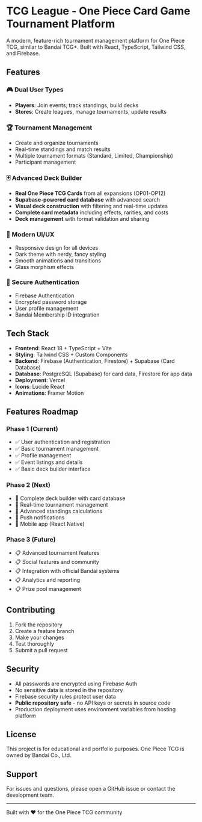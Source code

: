 # TCG League - One Piece Card Game Tournament Platform

A modern, feature-rich tournament management platform for One Piece TCG, similar to Bandai TCG+. Built with React, TypeScript, Tailwind CSS, and Firebase.

## Features

### 🎮 Dual User Types
- **Players**: Join events, track standings, build decks
- **Stores**: Create leagues, manage tournaments, update results

### 🏆 Tournament Management
- Create and organize tournaments
- Real-time standings and match results
- Multiple tournament formats (Standard, Limited, Championship)
- Participant management

### 🃏 Advanced Deck Builder
- **Real One Piece TCG Cards** from all expansions (OP01-OP12)
- **Supabase-powered card database** with advanced search
- **Visual deck construction** with filtering and real-time updates
- **Complete card metadata** including effects, rarities, and costs
- **Deck management** with format validation and sharing

### 📱 Modern UI/UX
- Responsive design for all devices
- Dark theme with nerdy, fancy styling
- Smooth animations and transitions
- Glass morphism effects

### 🔐 Secure Authentication
- Firebase Authentication
- Encrypted password storage
- User profile management
- Bandai Membership ID integration

## Tech Stack

- **Frontend**: React 18 + TypeScript + Vite
- **Styling**: Tailwind CSS + Custom Components
- **Backend**: Firebase (Authentication, Firestore) + Supabase (Card Database)
- **Database**: PostgreSQL (Supabase) for card data, Firestore for app data
- **Deployment**: Vercel
- **Icons**: Lucide React
- **Animations**: Framer Motion

## Features Roadmap

### Phase 1 (Current)
- ✅ User authentication and registration
- ✅ Basic tournament management
- ✅ Profile management
- ✅ Event listings and details
- ✅ Basic deck builder interface

### Phase 2 (Next)
- 🔄 Complete deck builder with card database
- 🔄 Real-time tournament management
- 🔄 Advanced standings calculations
- 🔄 Push notifications
- 🔄 Mobile app (React Native)

### Phase 3 (Future)
- 📋 Advanced tournament features
- 📋 Social features and community
- 📋 Integration with official Bandai systems
- 📋 Analytics and reporting
- 📋 Prize pool management

## Contributing

1. Fork the repository
2. Create a feature branch
3. Make your changes
4. Test thoroughly
5. Submit a pull request

## Security

- All passwords are encrypted using Firebase Auth
- No sensitive data is stored in the repository
- Firebase security rules protect user data
- **Public repository safe** - no API keys or secrets in source code
- Production deployment uses environment variables from hosting platform

## License

This project is for educational and portfolio purposes. One Piece TCG is owned by Bandai Co., Ltd.

## Support

For issues and questions, please open a GitHub issue or contact the development team.

---

Built with ❤️ for the One Piece TCG community